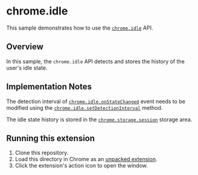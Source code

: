 # chrome.idle

This sample demonstrates how to use the [`chrome.idle`](https://developer.chrome.com/docs/extensions/reference/idle/) API.

## Overview

In this sample, the `chrome.idle` API detects and stores the history of the user's idle state.

## Implementation Notes

The detection interval of [`chrome.idle.onStateChanged`](https://developer.chrome.com/docs/extensions/reference/idle/#event-onStateChanged) event needs to be modified using the [`chrome.idle.setDetectionInterval`](https://developer.chrome.com/docs/extensions/reference/idle/#method-setDetectionInterval) method.

The idle state history is stored in the [`chrome.storage.session`](https://developer.chrome.com/docs/extensions/reference/storage/#property-session) storage area.

## Running this extension

1. Clone this repository.
2. Load this directory in Chrome as an [unpacked extension](https://developer.chrome.com/docs/extensions/mv3/getstarted/development-basics/#load-unpacked).
3. Click the extension's action icon to open the window.
